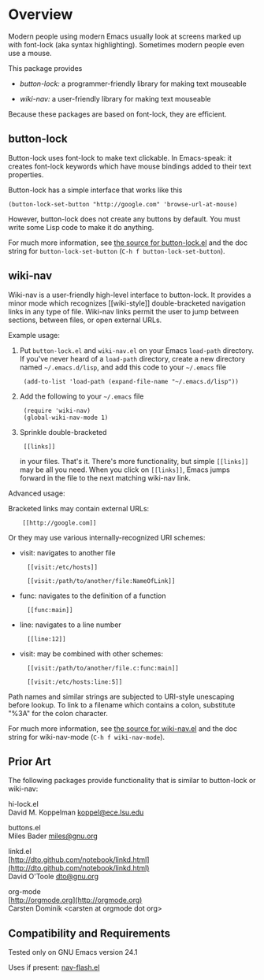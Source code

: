 Overview
========

Modern people using modern Emacs usually look at screens marked up with
font-lock (aka syntax highlighting).  Sometimes modern people even use a
mouse.

This package provides

* *button-lock:* a programmer-friendly library for making text mouseable

* *wiki-nav:* a user-friendly library for making text mouseable

Because these packages are based on font-lock, they are efficient.

button-lock
-----------

Button-lock uses font-lock to make text clickable.  In Emacs-speak: it
creates font-lock keywords which have mouse bindings added to their
text properties.

Button-lock has a simple interface that works like this

	(button-lock-set-button "http://google.com" 'browse-url-at-mouse)

However, button-lock does not create any buttons by default.  You must write
some Lisp code to make it do anything.

For much more information, see [the source for button-lock.el](https://github.com/rolandwalker/button-lock/blob/master/button-lock.el)
and the doc string for `button-lock-set-button` (`C-h f button-lock-set-button`).

wiki-nav
--------

Wiki-nav is a user-friendly high-level interface to button-lock.  It
provides a minor mode which recognizes [[wiki-style]] double-bracketed
navigation links in any type of file.  Wiki-nav links permit the user
to jump between sections, between files, or open external URLs.

Example usage:

1. Put `button-lock.el` and `wiki-nav.el` on your Emacs `load-path`
directory.  If you've never heard of a `load-path` directory, create a new
directory named `~/.emacs.d/lisp`, and add this code to your `~/.emacs` file

		(add-to-list 'load-path (expand-file-name "~/.emacs.d/lisp"))

2. Add the following to your `~/.emacs` file

		(require 'wiki-nav)
		(global-wiki-nav-mode 1)

3. Sprinkle double-bracketed

		[[links]]

	in your files.  That's it.  There's more functionality, but simple `[[links]]`
	may be all you need.  When you click on `[[links]]`, Emacs jumps forward in
	the file to the next matching wiki-nav link.

Advanced usage:

Bracketed links may contain external URLs:

		[[http://google.com]]

Or they may use various internally-recognized URI schemes:

* visit: navigates to another file

		[[visit:/etc/hosts]]

		[[visit:/path/to/another/file:NameOfLink]]

* func: navigates to the definition of a function

		[[func:main]]

* line: navigates to a line number

		[[line:12]]

* visit: may be combined with other schemes:

		[[visit:/path/to/another/file.c:func:main]]

		[[visit:/etc/hosts:line:5]]

Path names and similar strings are subjected to URI-style unescaping before
lookup.  To link to a filename which contains a colon, substitute "%3A" for
the colon character.

For much more information, see [the source for wiki-nav.el](https://github.com/rolandwalker/button-lock/blob/master/wiki-nav.el)
and the doc string for wiki-nav-mode (`C-h f wiki-nav-mode`).

Prior Art
---------
The following packages provide functionality that is similar to button-lock
or wiki-nav:

hi-lock.el   
David M. Koppelman <koppel@ece.lsu.edu>

buttons.el   
Miles Bader <miles@gnu.org>

linkd.el   
[http://dto.github.com/notebook/linkd.html](http://dto.github.com/notebook/linkd.html)   
David O'Toole <dto@gnu.org>

org-mode   
[http://orgmode.org](http://orgmode.org)   
Carsten Dominik &lt;carsten at orgmode dot org&gt;

Compatibility and Requirements
------------------------------
Tested only on GNU Emacs version 24.1

Uses if present: [nav-flash.el](http://github.com/rolandwalker/nav-flash)
